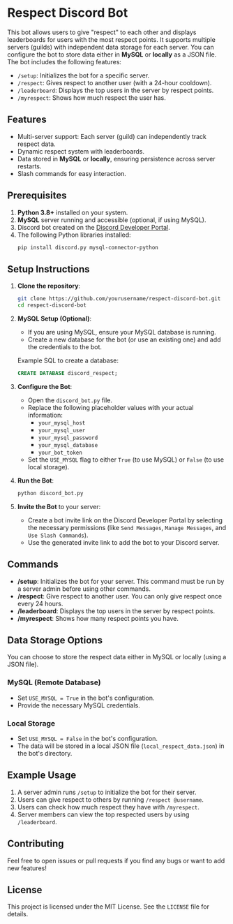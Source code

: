 # Respect Discord Bot

This bot allows users to give "respect" to each other and displays leaderboards for users with the most respect points. It supports multiple servers (guilds) with independent data storage for each server. You can configure the bot to store data either in **MySQL** or **locally** as a JSON file. The bot includes the following features:
- `/setup`: Initializes the bot for a specific server.
- `/respect`: Gives respect to another user (with a 24-hour cooldown).
- `/leaderboard`: Displays the top users in the server by respect points.
- `/myrespect`: Shows how much respect the user has.

## Features

- Multi-server support: Each server (guild) can independently track respect data.
- Dynamic respect system with leaderboards.
- Data stored in **MySQL** or **locally**, ensuring persistence across server restarts.
- Slash commands for easy interaction.

## Prerequisites

1. **Python 3.8+** installed on your system.
2. **MySQL** server running and accessible (optional, if using MySQL).
3. Discord bot created on the [Discord Developer Portal](https://discord.com/developers/applications).
4. The following Python libraries installed:
    ```bash
    pip install discord.py mysql-connector-python
    ```

## Setup Instructions

1. **Clone the repository**:
   ```bash
   git clone https://github.com/yourusername/respect-discord-bot.git
   cd respect-discord-bot
   ```

2. **MySQL Setup (Optional)**:
   - If you are using MySQL, ensure your MySQL database is running.
   - Create a new database for the bot (or use an existing one) and add the credentials to the bot.

   Example SQL to create a database:
   ```sql
   CREATE DATABASE discord_respect;
   ```

3. **Configure the Bot**:
   - Open the `discord_bot.py` file.
   - Replace the following placeholder values with your actual information:
     - `your_mysql_host`
     - `your_mysql_user`
     - `your_mysql_password`
     - `your_mysql_database`
     - `your_bot_token`
   - Set the `USE_MYSQL` flag to either `True` (to use MySQL) or `False` (to use local storage).

4. **Run the Bot**:
   ```bash
   python discord_bot.py
   ```

5. **Invite the Bot** to your server:
   - Create a bot invite link on the Discord Developer Portal by selecting the necessary permissions (like `Send Messages`, `Manage Messages`, and `Use Slash Commands`).
   - Use the generated invite link to add the bot to your Discord server.

## Commands

- **/setup**: Initializes the bot for your server. This command must be run by a server admin before using other commands.
- **/respect**: Give respect to another user. You can only give respect once every 24 hours.
- **/leaderboard**: Displays the top users in the server by respect points.
- **/myrespect**: Shows how many respect points you have.

## Data Storage Options

You can choose to store the respect data either in MySQL or locally (using a JSON file).

### MySQL (Remote Database)

- Set `USE_MYSQL = True` in the bot's configuration.
- Provide the necessary MySQL credentials.

### Local Storage

- Set `USE_MYSQL = False` in the bot's configuration.
- The data will be stored in a local JSON file (`local_respect_data.json`) in the bot's directory.

## Example Usage

1. A server admin runs `/setup` to initialize the bot for their server.
2. Users can give respect to others by running `/respect @username`.
3. Users can check how much respect they have with `/myrespect`.
4. Server members can view the top respected users by using `/leaderboard`.

## Contributing

Feel free to open issues or pull requests if you find any bugs or want to add new features!

## License

This project is licensed under the MIT License. See the `LICENSE` file for details.
